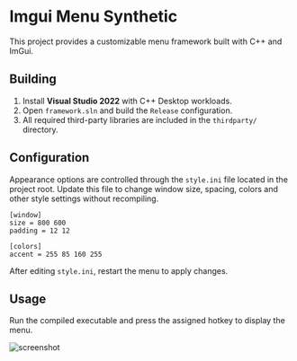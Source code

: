 # Imgui Menu Synthetic

This project provides a customizable menu framework built with C++ and ImGui.

## Building
1. Install **Visual Studio 2022** with C++ Desktop workloads.
2. Open `framework.sln` and build the `Release` configuration.
3. All required third-party libraries are included in the `thirdparty/` directory.

## Configuration
Appearance options are controlled through the `style.ini` file located in the project root.
Update this file to change window size, spacing, colors and other style settings without recompiling.

```
[window]
size = 800 600
padding = 12 12

[colors]
accent = 255 85 160 255
```

After editing `style.ini`, restart the menu to apply changes.

## Usage
Run the compiled executable and press the assigned hotkey to display the menu.

![screenshot](https://github.com/user-attachments/assets/8bd71fa3-1258-48a8-b0cf-d3930fa14576)
